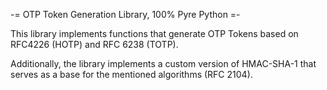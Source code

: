 -= OTP Token Generation Library, 100% Pyre Python =-

This library implements functions that generate OTP Tokens based on RFC4226 (HOTP)
and RFC 6238 (TOTP).

Additionally, the library implements a custom version of HMAC-SHA-1 that serves
as a base for the mentioned algorithms (RFC 2104).


